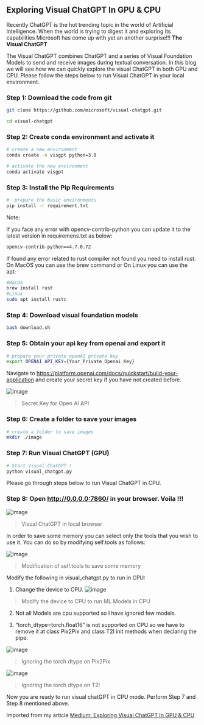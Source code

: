 ## Exploring Visual ChatGPT In GPU & CPU
Recently ChatGPT is the hot trending topic in the world of Artificial Intelligence. When the world is trying to digest it and exploring its capabilities Microsoft has come up with yet an another surprise!!!
**The Visual ChatGPT**

The Visual ChatGPT combines ChatGPT and a series of Visual Foundation Models to send and receive images during textual conversation. In this blog we will see how we can quickly explore the visual ChatGPT in both GPU and CPU. Please follow the steps below to run Visual ChatGPT in your local environment.

### Step 1: Download the code from git
```bash
git clone https://github.com/microsoft/visual-chatgpt.git

cd visual-chatgpt
```
### Step 2: Create conda environment and activate it
```bash
# create a new environment
conda create -n visgpt python=3.8

# activate the new environment
conda activate visgpt
```

### Step 3: Install the Pip Requirements
```bash
#  prepare the basic environments
pip install -r requirement.txt
```

Note:

If you face any error with opencv-contrib-python you can update it to the latest version in requiremens.txt as below:

```bash
opencv-contrib-python==4.7.0.72
```

If found any error related to rust compiler not found you need to install rust. On MacOS you can use the brew command or On Linux you can use the apt:

```bash
#MacOS
brew install rust 
#Linux
sudo apt install rustc
```

### Step 4: Download visual foundation models
```bash
bash download.sh
```
### Step 5: Obtain your api key from openai and export it
```bash
# prepare your private openAI private key
export OPENAI_API_KEY={Your_Private_Openai_Key}
```
Navigate to https://platform.openai.com/docs/quickstart/build-your-application and create your secret key if you have not created before.

![image](https://user-images.githubusercontent.com/7569031/228010198-c22c3e22-eab1-4430-a2d9-4a583cc1a6fe.png)
> Secret Key for Open AI API

### Step 6: Create a folder to save your images
```bash
# create a folder to save images
mkdir ./image
```
### Step 7: Run Visual ChatGPT (GPU)
```bash
# Start Visual ChatGPT !
python visual_chatgpt.py
```
Please go through steps below to run Visual ChatGPT in CPU.

### Step 8: Open http://0.0.0.0:7860/ in your browser. Voila !!!
![image](https://user-images.githubusercontent.com/7569031/228010619-bb32355b-44da-4a44-86d7-978679005bc0.png)
> Visual ChatGPT in local browser

In order to save some memory you can select only the tools that you wish to use it. You can do so by modifying self.tools as follows:

![image](https://user-images.githubusercontent.com/7569031/228010914-6e7df6a6-ff0e-401e-85d7-19fccec41d51.png)
> Modification of self.tools to save some memory

Modify the following in visual_chatgpt.py to run in CPU:

1. Change the device to CPU.
![image](https://user-images.githubusercontent.com/7569031/228011293-364e5c7d-82fe-4929-9871-d234b925dca2.png)
> Modify the device to CPU to run ML Models in CPU

2. Not all Models are cpu supported so I have ignored few models.

3. “torch_dtype=torch.float16” is not supported on CPU so we have to remove it at class Pix2Pix and class T2I init methods when declaring the pipe.

![image](https://user-images.githubusercontent.com/7569031/228011463-418b9bf0-f92f-4936-90ac-06732b8fd2ad.png)
> Ignoring the torch dtype on Pix2Pix

![image](https://user-images.githubusercontent.com/7569031/228011534-4cbf8bdf-3d42-409e-a98d-e4575acb6f8d.png)
> Ignoring the torch dtype on T2I

Now you are ready to run visual chatGPT in CPU mode. Perform Step 7 and Step 8 mentioned above.

Imported from my article [Medium: Exploring Visual ChatGPT In GPU & CPU](https://medium.com/design-bootcamp/exploring-visual-chatgpt-in-gpu-cpu-6d24f3f8ea34)

